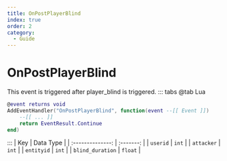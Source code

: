 ```yaml
---
title: OnPostPlayerBlind
index: true
order: 2
category:
  - Guide
---
```


# OnPostPlayerBlind
This event is triggered after player_blind is triggered.
::: tabs
@tab Lua
```lua
@event returns void
AddEventHandler("OnPostPlayerBlind", function(event --[[ Event ]])
    --[[ ... ]]
    return EventResult.Continue
end)
```

:::
|        Key       | Data Type |
| :--------------: | :-------: |
|     `userid`     |   `int`   |
|    `attacker`    |   `int`   |
|    `entityid`    |   `int`   |
| `blind_duration` |  `float`  |